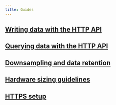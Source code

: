 ```yaml
---
title: Guides
---
```


## [Writing data with the HTTP API](/influxdb/v1.4/guides/writing_data/)

## [Querying data with the HTTP API](/influxdb/v1.4/guides/querying_data/)

## [Downsampling and data retention](/influxdb/v1.4/guides/downsampling_and_retention/)

## [Hardware sizing guidelines](/influxdb/v1.4/guides/hardware_sizing/)

## [HTTPS setup](/influxdb/v1.4/administration/https_setup/)
